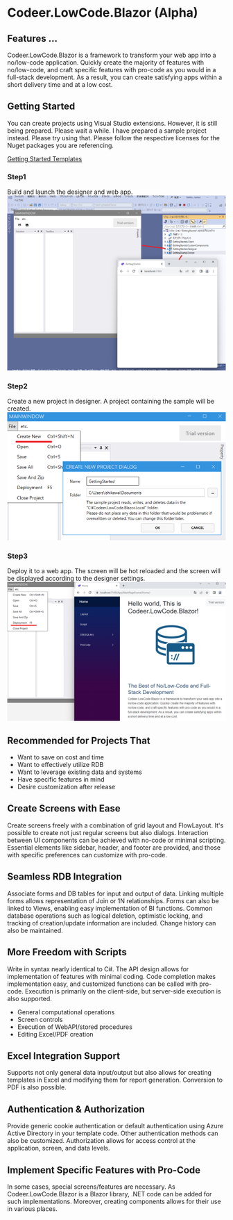 # Codeer.LowCode.Blazor (Alpha)

## Features ...
Codeer.LowCode.Blazor is a framework to transform your web app into a no/low-code application. Quickly create the majority of features with no/low-code, and craft specific features with pro-code as you would in a full-stack development. As a result, you can create satisfying apps within a short delivery time and at a low cost.

## Getting Started
You can create projects using Visual Studio extensions. However, it is still being prepared. Please wait a while. I have prepared a sample project instead. Please try using that.
Please follow the respective licenses for the Nuget packages you are referencing.

[Getting Started Templates](Template/GettingStarted)

### Step1
Build and launch the designer and web app.
<img src="Image/step1.png">

### Step2
Create a new project in designer.
A project containing the sample will be created.
<img src="Image/step2.png">

### Step3
Deploy it to a web app. The screen will be hot reloaded and the screen will be displayed according to the designer settings.
<img src="Image/step3.png">

## Recommended for Projects That

- Want to save on cost and time
- Want to effectively utilize RDB
- Want to leverage existing data and systems
- Have specific features in mind
- Desire customization after release

## Create Screens with Ease

Create screens freely with a combination of grid layout and FlowLayout. It's possible to create not just regular screens but also dialogs. Interaction between UI components can be achieved with no-code or minimal scripting. Essential elements like sidebar, header, and footer are provided, and those with specific preferences can customize with pro-code.

## Seamless RDB Integration

Associate forms and DB tables for input and output of data. Linking multiple forms allows representation of Join or 1N relationships. Forms can also be linked to Views, enabling easy implementation of BI functions. Common database operations such as logical deletion, optimistic locking, and tracking of creation/update information are included. Change history can also be maintained.

## More Freedom with Scripts

Write in syntax nearly identical to C#. The API design allows for implementation of features with minimal coding. Code completion makes implementation easy, and customized functions can be called with pro-code. Execution is primarily on the client-side, but server-side execution is also supported.

- General computational operations
- Screen controls
- Execution of WebAPI/stored procedures
- Editing Excel/PDF creation

## Excel Integration Support

Supports not only general data input/output but also allows for creating templates in Excel and modifying them for report generation. Conversion to PDF is also possible.

## Authentication & Authorization

Provide generic cookie authentication or default authentication using Azure Active Directory in your template code. Other authentication methods can also be customized. Authorization allows for access control at the application, screen, and data levels.

## Implement Specific Features with Pro-Code

In some cases, special screens/features are necessary. As Codeer.LowCode.Blazor is a Blazor library, .NET code can be added for such implementations. Moreover, creating components allows for their use in various places.
